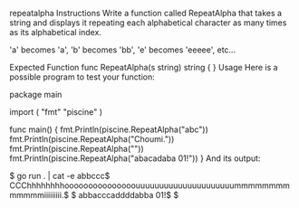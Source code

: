 repeatalpha
Instructions
Write a function called RepeatAlpha that takes a string and displays it repeating each alphabetical character as many times as its alphabetical index.

'a' becomes 'a', 'b' becomes 'bb', 'e' becomes 'eeeee', etc...

Expected Function
func RepeatAlpha(s string) string {
}
Usage
Here is a possible program to test your function:

package main

import (
	"fmt"
	"piscine"
)

func main() {
	fmt.Println(piscine.RepeatAlpha("abc"))
	fmt.Println(piscine.RepeatAlpha("Choumi."))
	fmt.Println(piscine.RepeatAlpha(""))
	fmt.Println(piscine.RepeatAlpha("abacadaba 01!"))
}
And its output:

$ go run . | cat -e
abbccc$
CCChhhhhhhhooooooooooooooouuuuuuuuuuuuuuuuuuuuummmmmmmmmmmmmiiiiiiiii.$
$
abbacccaddddabba 01!$
$